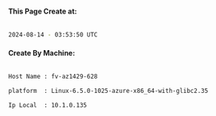 
   
#### This Page Create at:

```bash

2024-08-14 - 03:53:50 UTC

```

#### Create By Machine:

```bash

Host Name : fv-az1429-628

platform  : Linux-6.5.0-1025-azure-x86_64-with-glibc2.35

Ip Local  : 10.1.0.135

```

